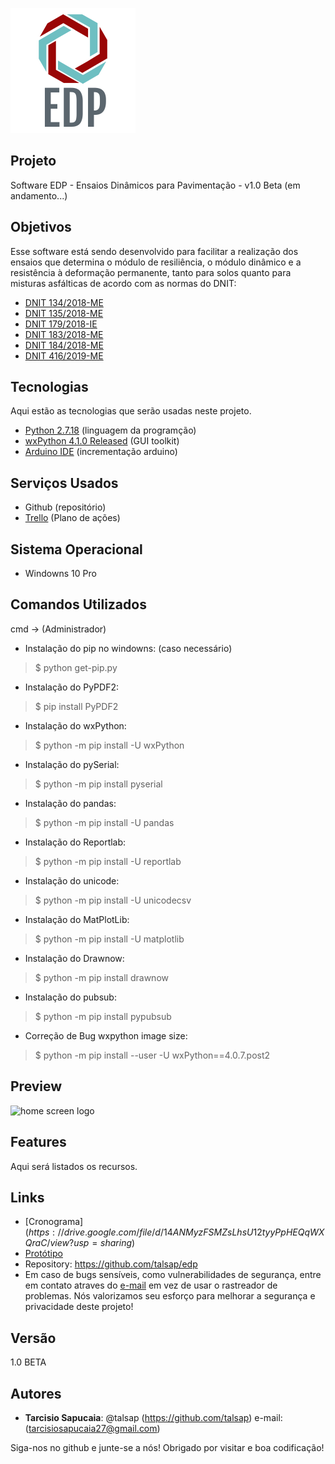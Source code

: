 ![Logo of the project](https://github.com/talsap/edp/blob/main/readme_images/logoEDP.png?raw=true)
## Projeto
 
Software EDP - Ensaios Dinâmicos para Pavimentação - v1.0 Beta (em andamento...)

## Objetivos
 
Esse software está sendo desenvolvido para facilitar a realização dos ensaios
que determina o módulo de resiliência, o módulo dinâmico e a resistência à deformação permanente, tanto para solos quanto 
para misturas asfálticas de acordo com as normas do DNIT:
* [DNIT 134/2018-ME](https://drive.google.com/file/d/18vc2bwBTUGvFR8FzVhaN7bOs5RtttrZZ/view?usp=sharing)   
* [DNIT 135/2018-ME](https://drive.google.com/file/d/1IKINV4PylHb-LvNS1__UOz4lucjyiUrZ/view?usp=sharing)      
* [DNIT 179/2018-IE](https://drive.google.com/file/d/1oUj-w6wfJJ7nnwtH7MDzYlVKajxklrvx/view?usp=sharing)
* [DNIT 183/2018-ME](https://drive.google.com/file/d/1M3zPtJ2XG24HTTPspz3NSsDicuA63l1G/view?usp=sharing)
* [DNIT 184/2018-ME](https://drive.google.com/file/d/16YUYvZCJLnyHKCebxVrpToAMPdKgomBw/view?usp=sharing)
* [DNIT 416/2019-ME](https://drive.google.com/file/d/13nMxjDAL9a9sBeSkHU1ASrWnwv-x_RaZ/view?usp=sharing)

## Tecnologias
 
Aqui estão as tecnologias que serão usadas neste projeto.
 
* [Python  2.7.18](https://www.python.org/downloads/release/python-2718/) (linguagem da programção)
* [wxPython  4.1.0 Released](https://wxpython.org/) (GUI toolkit)
* [Arduino IDE](https://www.microsoft.com/pt-br/p/arduino-ide/9nblggh4rsd8?ocid=badge&rtc=1&activetab=pivot:overviewtab) (incrementação arduino)
  
## Serviços Usados
 
* Github (repositório)
* [Trello](https://trello.com/b/HZnkyIaC/desenvolvimento-do-software) (Plano de ações)

## Sistema Operacional
 
* Windowns 10 Pro
 
## Comandos Utilizados

cmd -> (Administrador)
* Instalação do pip no windowns: (caso necessário)
>    $ python get-pip.py
* Instalação do PyPDF2:
>    $ pip install PyPDF2
* Instalação do wxPython:
>    $ python -m pip install -U wxPython
* Instalação do pySerial:
>    $ python -m pip install pyserial
* Instalação do pandas:
>    $ python -m pip install -U pandas
* Instalação do Reportlab:
>    $ python -m pip install -U reportlab
* Instalação do unicode:
>    $ python -m pip install -U unicodecsv
* Instalação do MatPlotLib:
>    $ python -m pip install -U matplotlib
* Instalação do Drawnow:
>    $ python -m pip install drawnow
* Instalação do pubsub:
>    $ python -m pip install pypubsub
* Correção de Bug wxpython image size:
>    $ python -m pip install --user -U wxPython==4.0.7.post2
 
## Preview

![home screen logo](https://github.com/talsap/etd/blob/main/readme_images/TelaInicial.png?raw=true)

## Features
 
  Aqui será listados os recursos.
 
## Links
 - [Cronograma]$(https://drive.google.com/file/d/14ANMyzFSMZsLhsU12tyyPpHEQqWXQraC/view?usp=sharing)$
 - [Protótipo](https://xd.adobe.com/view/a5b6ec6b-a05d-434f-bf37-424b80569b09-f0e5/)
 - Repository: https://github.com/talsap/edp
 - Em caso de bugs sensíveis, como vulnerabilidades de segurança, entre em contato
      atraves do [e-mail](tarcisiosapucaia27@gmail.com) em vez de usar o rastreador de problemas. Nós valorizamos seu esforço
      para melhorar a segurança e privacidade deste projeto!
 
## Versão
 
1.0 BETA
 
## Autores
 
* **Tarcisio Sapucaia**: @talsap (https://github.com/talsap) e-mail: (tarcisiosapucaia27@gmail.com)
 
Siga-nos no github e junte-se a nós!
Obrigado por visitar e boa codificação!
